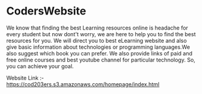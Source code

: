 # CodersWebsite
We know that finding the best Learning resources online is headache for every student but now dont't worry, we are here to help you to find the best resources for you. We will direct you to best eLearning website and also give basic information about technologies or programming languages.We also suggest which book you can prefer. We also provide links of paid and free online courses and best youtube channel for particular technology. So, you can achieve your goal.

Website Link :- https://cod203ers.s3.amazonaws.com/homepage/index.html
